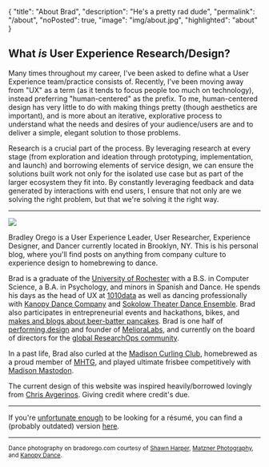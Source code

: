 {
  "title": "About Brad",
  "description": "He's a pretty rad dude",
  "permalink": "/about",
  "noPosted": true,
  "image": "img/about.jpg",
  "highlighted": "about"
}

## What _is_ User Experience Research/Design?
Many times throughout my career, I've been asked to define what a User Experience team/practice consists of. Recently, I've been moving away from "UX" as a term (as it tends to focus people too much on technology), instead preferring "human-centered" as the prefix. To me, human-centered design has very little to do with making things pretty (though aesthetics are important), and is more about an iterative, explorative process to understand what the needs and desires of your audience/users are and to deliver a simple, elegant solution to those problems.

Research is a crucial part of the process. By leveraging research at every stage (from exploration and ideation through prototyping, implementation, and launch) and borrowing elements of service design, we can ensure the solutions built work not only for the isolated use case but as part of the larger ecosystem they fit into. By constantly leveraging feedback and data generated by interactions with end users, I ensure that not only are we solving the right problem, but that we're solving it the right way.

---

<div class="row mt-4">
  <div class="col-12 col-sm-4 col-lg-2">
    <img src="/img/headshot.jpg">
  </div>
<p class="col-12 mt-0 col-sm-8 col-lg-10">
  Bradley Orego is a User Experience Leader, User Researcher, Experience Designer, and Dancer currently located in Brooklyn, NY. This is his personal blog, where you'll find posts on anything from company culture to experience design to homebrewing to dance.
</p>
</div>

Brad is a graduate of the [University of Rochester](http://rochester.edu/) with a B.S. in Computer Science, a B.A. in Psychology, and minors in Spanish and Dance. He spends his days as the head of UX at [1010data](https://1010data.com) as well as dancing professionally with [Kanopy Dance Company](http://kanopydance.org) and [Sokolow Theater Dance Ensemble](http://sokolowtheatredance.org/). Brad also participates in entrepreneurial events and hackathons, bikes, and [makes and blogs about beer-batter pancakes](http://beerbatterbreakfast.com). Brad is one half of [performing.design](http://performing.design) and founder of [MelioraLabs](https://melioralabs.com), and currently on the board of directors for the [global ResearchOps community](https://researchops.community).

In a past life, Brad also curled at the [Madison Curling Club](http://madisoncurlingclub.com), homebrewed as a proud member of [MHTG](http://mhtg.org), and played ultimate frisbee competitively with [Madison Mastodon](https://twitter.com/MastodonUlti).

The current design of this website was inspired heavily/borrowed lovingly from [Chris Avgerinos](http://adoptchris.com/2015/). Giving credit where credit's due.

---

If you're <a href="http://www.sean-johnson.com/why-you-should-burn-your-resume/">unfortunate enough</a> to be looking for a r&eacute;sum&eacute;, you can find a (probably outdated) version <a href="/OregoDirectorResume.pdf" target="_self">here</a>.

---

<small>Dance photography on bradorego.com courtesy of <a href="http://www.shawnharper.net/">Shawn Harper</a>, <a href="http://matznerphotography.com/">Matzner Photography</a>, and <a href="http://kanopydance.org">Kanopy Dance</a>.</small>
